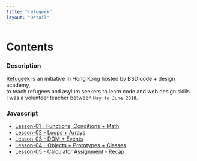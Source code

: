 ```yaml
---
title: "refugeek"
layout: "Detail"
---
```


# Contents

### Description

[Refugeek](https://refugeek.org/) is an initiative in Hong Kong hosted by BSD code + design academy,  
to teach refugees and asylum seekers to learn code and web design skills.  
I was a volunteer teacher between `May to June 2018`.

### Javascript

- [Lesson-01 - Functions, Conditions + Math](./js/01/)
- [Lesson-02 - Loops + Arrays](./js/02/)
- [Lesson-03 - DOM + Events](./js/03/)
- [Lesson-04 - Objects + Prototypes + Classes](./js/04/)
- [Lesson-05 - Calculator Assignment - Recap](./js/05/)
